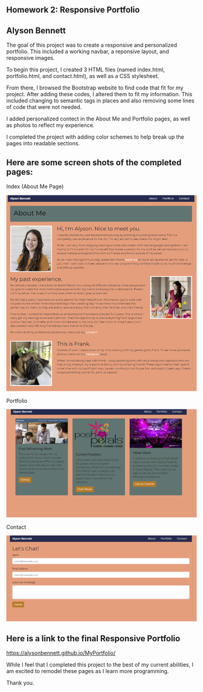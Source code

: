 ## Homework 2: Responsive Portfolio
## Alyson Bennett

The goal of this project was to create a responsive and personalized portfolio. This included a working navbar, a reponsive layout, and responsive images.  

To begin this project, I created 3 HTML files (named index.html, portfolio.html, and contact.html), as well as a CSS stylesheet.

From there, I browsed the Bootstrap website to find code that fit for my project.  After adding these codes, I altered them to fit my information. This included changing to semantic tags in places and also removing some lines of code that were not needed.

I added personalized contect in the About Me and Portfolio pages, as well as photos to reflect my experience.

I completed the project with adding color schemes to help break up the pages into readable sections. 

## Here are some screen shots of the completed pages:

Index (About Me Page)

![Index Image](assets/screenshots/indexScreenShot.png)

Portfolio

![Portfolio Image](assets/screenshots/portfolioScreenShot.png)

Contact

![Contact](assets/screenshots/contactScreenShot.png)

## Here is a link to the final Responsive Portfolio

https://alysonbennett.github.io/MyPortfolio/

While I feel that I completed this project to the best of my current abilities, I am excited to remodel these pages as I learn more programming.

Thank you. 
